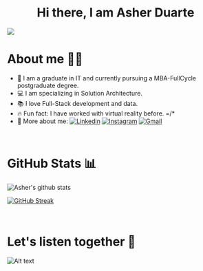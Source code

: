 <h1 align="center">Hi there, I am Asher Duarte </h1>

![](https://komarev.com/ghpvc/?username=dev81log&color=48c77f&label=🍻_Nice_To_Meet_U!_You+are+my+visitor+No.)
<br>
<h1>About me 🧑‍💻</h1>

- 🎒 I am a graduate in IT and currently pursuing a MBA-FullCycle postgraduate degree.
- 💻 I am specializing in Solution Architecture.
- 📚 I love Full-Stack development and data.
- 🔥 Fun fact: I have worked with virtual reality before. =/*
- 🤙 More about me: 
[![Linkedin](https://img.shields.io/badge/-Asher_Duarte-blue?style=flat&logo=Linkedin&logoColor=white)](https://www.linkedin.com/in/asher-duarte-36560513/)
[![Instagram](https://img.shields.io/badge/-__asherduarte-white?style=flat&logo=Instagram&logoColor=white&color=833AB4)](https://www.instagram.com/asherduarte/)
[![Gmail](https://img.shields.io/badge/-Contact_me_via_Gmail-c14438?style=flat&logo=Gmail&logoColor=white&color=BB001B)](mailto:dev81log@gmail.com)

<br>
  
<h1>GitHub Stats 📊</h1>
 
![Asher's github stats](https://github-readme-stats.vercel.app/api?username=dev81log&show_icons=true&theme=onedark) 

[![GitHub Streak](https://github-readme-streak-stats.herokuapp.com/?user=dev81log&theme=onedark)](https://git.io/streak-stats) 
  
<br>
  
<h1>Let's listen together 🎵</h1>

![Alt text](https://spotify-recently-played-readme.vercel.app/api?user=setevfx)

<br/>



